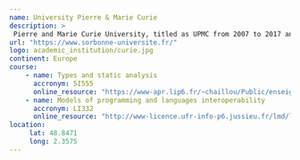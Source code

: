 ```yaml
---
name: University Pierre & Marie Curie
description: >
 Pierre and Marie Curie University, titled as UPMC from 2007 to 2017 and also known as Paris 6, was a public research university in Paris, France, from 1971 to 2017. The university was located on the Jussieu Campus in the Latin Quarter of the 5th arrondissement of Paris, France. 
url: "https://www.sorbonne-universite.fr/"
logo: academic_institution/curie.jpg
continent: Europe
course:
    - name: Types and static analysis 
      accronym: 5I555
      online_resource: "https://www-apr.lip6.fr/~chaillou/Public/enseignement/2014-2015/tas/"
    - name: Models of programming and languages interoperability 
      accronym: LI332
      online_resource: "http://www-licence.ufr-info-p6.jussieu.fr/lmd/licence/2014/ue/LI332-2014oct/"
location:
     lat: 48.8471
     long: 2.3575
---
```


